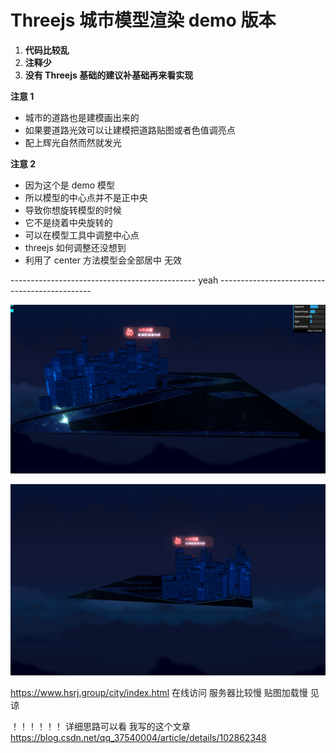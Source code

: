 # Threejs 城市模型渲染 demo 版本

1. **代码比较乱**
2. **注释少**
3. **没有 Threejs 基础的建议补基础再来看实现**

**注意 1**

- 城市的道路也是建模画出来的
- 如果要道路光效可以让建模把道路贴图或者色值调亮点
- 配上辉光自然而然就发光

**注意 2**

- 因为这个是 demo 模型
- 所以模型的中心点并不是正中央
- 导致你想旋转模型的时候
- 它不是绕着中央旋转的
- 可以在模型工具中调整中心点
- threejs 如何调整还没想到
- 利用了 center 方法模型会全部居中 无效

---------------------------------------------- yeah ----------------------------------------------

![效果图 1](https://github.com/542154968/threejs-city-model/blob/master/images/city1.png)

![效果图 2](https://github.com/542154968/threejs-city-model/blob/master/images/city2.png)

https://www.hsrj.group/city/index.html 在线访问 服务器比较慢 贴图加载慢 见谅


！！！！！！
详细思路可以看 我写的这个文章 https://blog.csdn.net/qq_37540004/article/details/102862348

